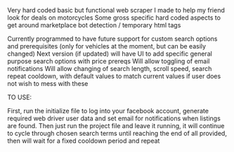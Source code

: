 Very hard coded basic but functional web scraper I made to help my friend look for deals on motorcycles
Some gross specific hard coded aspects to get around marketplace bot detection / temporary html tags

Currently programmed to have future support for custom search options and prerequisites (only for vehicles at the moment, but can be easily changed)
Next version (if updated) will have UI to add specific general purpose search options with price prereqs
Will allow toggling of email notifications
Will allow changing of search length, scroll speed, search repeat cooldown, with default values to match current values if user does not wish to mess with these  



TO USE:

First, run the initialize file to log into your facebook account, generate required web driver user data and set email for notifications when listings are found.
Then just run the project file and leave it running, it will continue to cycle through chosen search terms until reaching the end of all provided, then will wait for a fixed cooldown period and repeat
